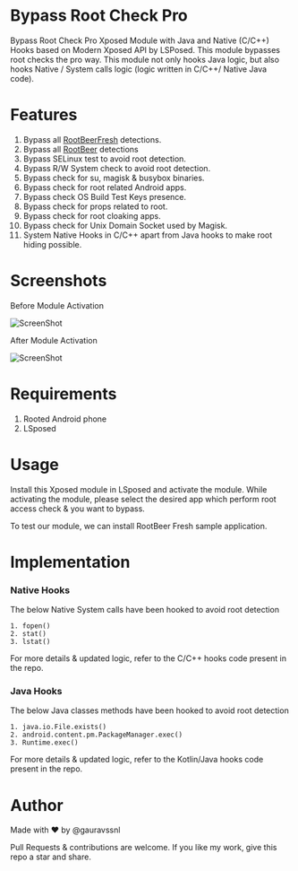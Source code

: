 # Bypass Root Check Pro

Bypass Root Check Pro Xposed Module with Java and Native (C/C++) Hooks based on Modern Xposed API by LSPosed. This module bypasses root checks the pro way. This module not only hooks Java logic, but also hooks Native / System calls logic (logic written in C/C++/ Native Java code).

# Features

1. Bypass all  [RootBeerFresh](https://github.com/KimChangYoun/rootbeerFresh) detections.
2. Bypass all [RootBeer](https://github.com/scottyab/rootbeer) detections 
3. Bypass SELinux test to avoid root detection.
4. Bypass R/W System check to avoid root detection.
5. Bypass check for su, magisk & busybox binaries.
6. Bypass check for root related Android apps.
7. Bypass check OS Build Test Keys presence.
8. Bypass check for props related to root.
9. Bypass check for root cloaking apps.
10. Bypass check for Unix Domain Socket used by Magisk.
11. System Native Hooks in C/C++ apart from Java hooks to make root hiding possible.

# Screenshots

Before Module Activation 

![ScreenShot](https://github.com/gauravssnl/BypassRootCheckPro/blob/main/screenshots/before.png)

After Module Activation

![ScreenShot](https://github.com/gauravssnl/BypassRootCheckPro/blob/main/screenshots/after.png)


# Requirements
1. Rooted Android phone
2. LSposed 

# Usage

Install this Xposed module in LSposed and activate the module. While activating the module, please select the desired app which perform root access check & you want to bypass.

To test our module, we can install RootBeer Fresh sample application.

# Implementation

###  Native Hooks

The below Native System calls have been hooked to avoid root detection

    1. fopen()
    2. stat()
    3. lstat()


For more details & updated logic, refer to the C/C++ hooks code present in the repo.

### Java Hooks

The below Java classes methods have been hooked to avoid root detection

    1. java.io.File.exists()
    2. android.content.pm.PackageManager.exec()
    3. Runtime.exec()

For more details & updated logic, refer to the Kotlin/Java hooks code present in the repo.

# Author

Made with ❤️ by @gauravssnl

Pull Requests & contributions are welcome. If you like my work, give this repo a star and share.